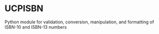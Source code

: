 UCPISBN
=======

Python module for validation, conversion, manipulation, and formatting of ISBN-10 and ISBN-13 numbers

